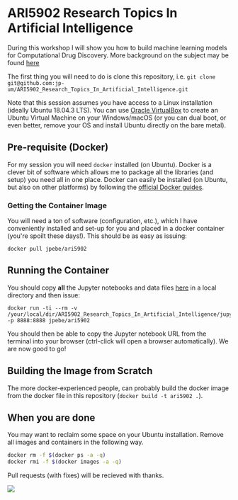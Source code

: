 # ARI5902 Research Topics In Artificial Intelligence

During this workshop I will show you how to build machine learning models for Computational Drug Discovery.  More background on the subject may be found [here](https://bitsilla.com/blog/2017/06/computer-aided-drug-design-cadd-reading-lists/)

The first thing you will need to do is clone this repository, i.e. ```git clone git@github.com:jp-um/ARI5902_Research_Topics_In_Artificial_Intelligence.git```

Note that this session assumes you have access to a Linux installation (ideally Ubuntu 18.04.3 LTS).  You can use [Oracle VirtualBox](https://www.virtualbox.org/) to create an Ubuntu Virtual Machine on your Windows/macOS (or you can dual boot, or even better, remove your OS and install Ubuntu directly on the bare metal).

## Pre-requisite (Docker)

For my session you will need ```docker``` installed (on Ubuntu).  Docker is a clever bit of software which allows me to package all the libraries (and setup) you need all in one place.  Docker can easily be installed (on Ubuntu, but also on other platforms) by following the [official Docker guides](https://docs.docker.com/engine/install/ubuntu/).

### Getting the Container Image

You will need a ton of software (configuration, etc.), which I have conveniently installed and set-up for you and placed in a docker container (you're spoilt these days!).  This should be as easy as issuing:

```
docker pull jpebe/ari5902
```

## Running the Container

You should copy **all** the Jupyter notebooks and data files [here](https://github.com/jp-um/ARI5902_Research_Topics_In_Artificial_Intelligence/tree/main/jupyter) in a local directory and then issue:

```
docker run -ti --rm -v /your/local/dir/ARI5902_Research_Topics_In_Artificial_Intelligence/jupyter:/notebooks -p 8888:8888 jpebe/ari5902
```

You should then be able to copy the Jupyter notebook URL from the terminal into your browser (ctrl-click will open a browser automatically).  We are now good to go!

## Building the Image from Scratch

The more docker-experienced people, can probably build the docker image from the docker file in this repository (```docker build -t ari5902 .```).

## When you are done

You may want to reclaim some space on your Ubuntu installation.  Remove all images and containers in the following way.

```bash
docker rm -f $(docker ps -a -q)
docker rmi -f $(docker images -a -q)
```


Pull requests (with fixes) will be recieved with thanks.

![](https://github.com/drmenguin/learnd/blob/master/jp.gif)
